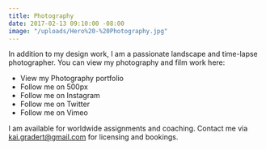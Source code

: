 ```yaml
---
title: Photography
date: 2017-02-13 09:10:00 -08:00
image: "/uploads/Hero%20-%20Photography.jpg"
---
```


In addition to my design work, I am a passionate landscape and time-lapse photographer. You can view my photography and film work here:

* View my Photography portfolio
* Follow me on 500px
* Follow me on Instagram
* Follow me on Twitter
* Follow me on Vimeo


I am available for worldwide assignments and coaching. Contact me via kai.gradert@gmail.com for licensing and bookings.